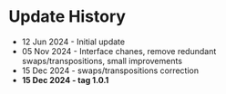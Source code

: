 # Update History
* 12 Jun 2024 - Initial update
* 05 Nov 2024 - Interface chanes, remove redundant swaps/transpositions, small improvements
* 15 Dec 2024 - swaps/transpositions correction
* **15 Dec 2024 - tag 1.0.1**
